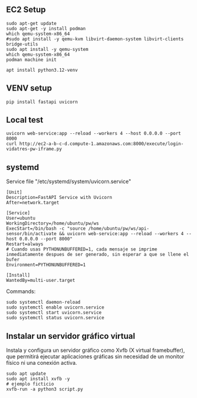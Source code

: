 ## EC2 Setup

```
sudo apt-get update
sudo apt-get -y install podman
which qemu-system-x86_64
#sudo apt install -y qemu-kvm libvirt-daemon-system libvirt-clients bridge-utils
sudo apt install -y qemu-system
which qemu-system-x86_64
podman machine init

apt install python3.12-venv
```

## VENV setup
```
pip install fastapi uvicorn
```

## Local test
```
uvicorn web-service:app --reload --workers 4 --host 0.0.0.0 --port 8000
curl http://ec2-a-b-c-d.compute-1.amazonaws.com:8000/execute/login-vidatres-pw-iframe.py
```

## systemd

Service file "/etc/systemd/system/uvicorn.service"

```
[Unit]
Description=FastAPI Service with Uvicorn
After=network.target

[Service]
User=ubuntu
WorkingDirectory=/home/ubuntu/pw/ws
ExecStart=/bin/bash -c "source /home/ubuntu/pw/ws/api-sensor/bin/activate && uvicorn web-service:app --reload --workers 4 --host 0.0.0.0 --port 8000"
Restart=always
# Cuando usas PYTHONUNBUFFERED=1, cada mensaje se imprime inmediatamente despues de ser generado, sin esperar a que se llene el bufer
Environment=PYTHONUNBUFFERED=1

[Install]
WantedBy=multi-user.target
```

Commands:
```
sudo systemctl daemon-reload
sudo systemctl enable uvicorn.service
sudo systemctl start uvicorn.service
sudo systemctl status uvicorn.service
```

## Instalar un servidor gráfico virtual
Instala y configura un servidor gráfico como Xvfb (X virtual framebuffer), que permitirá ejecutar aplicaciones gráficas sin necesidad de un monitor físico ni una conexión activa.

```
sudo apt update
sudo apt install xvfb -y
# ejemplo ficticio
xvfb-run -a python3 script.py
```

